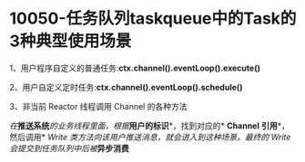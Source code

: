 # 10050-任务队列taskqueue中的Task的3种典型使用场景

1、用户程序自定义的普通任务:**ctx.channel().eventLoop().execute()**

2、用户自定义定时任务:**ctx.channel().eventLoop().schedule()**

3、非当前 Reactor 线程调用 Channel 的各种方法

*在***推送系统***的业务线程里面，根据***用户的标识***，找到对应的* **Channel** **引用***，然后调用* *Write* *类方法向该用户推送消息，就会进入到这种场景。最终的* *Write* *会提交到任务队列中后被***异步消费**